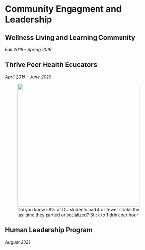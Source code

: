 # Community Engagment and Leadership
## Wellness Living and Learning Community
<i>Fall 2018 - Spring 2019</i>
## Thrive Peer Health Educators
<i>April 2019 - June 2020</i>
<figure>
  <img src="https://user-images.githubusercontent.com/91146906/151018455-c85f1384-062c-466b-ac52-d338eb03a261.jpg" width="400"/>
  <figcaption style="width 200;">Did you know 68% of DU students had 4 or fewer drinks the last time they partied or socialized? Stick to 1 drink per hour</figcaption>
</figure>

## Human Leadership Program
<i>August 2021</i>
